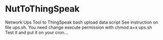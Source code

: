 # NutToThingSpeak
Network Ups Tool to ThingSpeak bash upload data script
See instruction on file ups.sh.
You need change execute permission with
chmod a+x ups.sh
Test it and put it on your cron...

